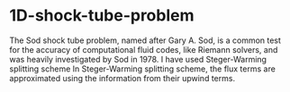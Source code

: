 # 1D-shock-tube-problem

The Sod shock tube problem, named after Gary A. Sod, is a common test for the accuracy of computational fluid codes, like Riemann solvers, and was heavily investigated by Sod in 1978. 
I have used Steger-Warming splitting scheme
In Steger-Warming splitting scheme, the flux terms are approximated using the information from their upwind terms.
